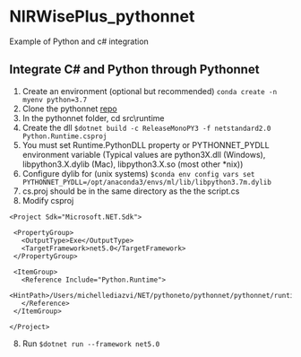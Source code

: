 # NIRWisePlus_pythonnet
Example of Python and c# integration

## Integrate C# and Python through Pythonnet

1. Create an environment (optional but recommended) `conda create -n myenv python=3.7`
2. Clone the pythonnet [repo](https://github.com/pythonnet/pythonnet)
3. In the pythonnet folder, cd src\runtime
4. Create the dll `$dotnet build -c ReleaseMonoPY3 -f netstandard2.0 Python.Runtime.csproj`
5. You must set Runtime.PythonDLL property or PYTHONNET_PYDLL environment variable (Typical values are python3X.dll (Windows), libpython3.X.dylib (Mac), libpython3.X.so (most other *nix))
6. Configure dylib for (unix systems) `$conda env config vars set PYTHONNET_PYDLL=/opt/anaconda3/envs/ml/lib/libpython3.7m.dylib`
7. cs.proj should be in the same directory as the the script.cs
8. Modify csproj
```
<Project Sdk="Microsoft.NET.Sdk">
 
 <PropertyGroup>
   <OutputType>Exe</OutputType>
   <TargetFramework>net5.0</TargetFramework>
 </PropertyGroup>
 
 <ItemGroup>
   <Reference Include="Python.Runtime">
       <HintPath>/Users/michellediazvi/NET/pythoneto/pythonnet/pythonnet/runtime/Python.Runtime.dll</HintPath>
   </Reference>
 </ItemGroup>
 
</Project>
``` 
8. Run `$dotnet run --framework net5.0`
